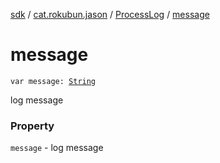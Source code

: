 [sdk](../../index.md) / [cat.rokubun.jason](../index.md) / [ProcessLog](index.md) / [message](./message.md)

# message

`var message: `[`String`](https://kotlinlang.org/api/latest/jvm/stdlib/kotlin/-string/index.html)

log message

### Property

`message` - log message